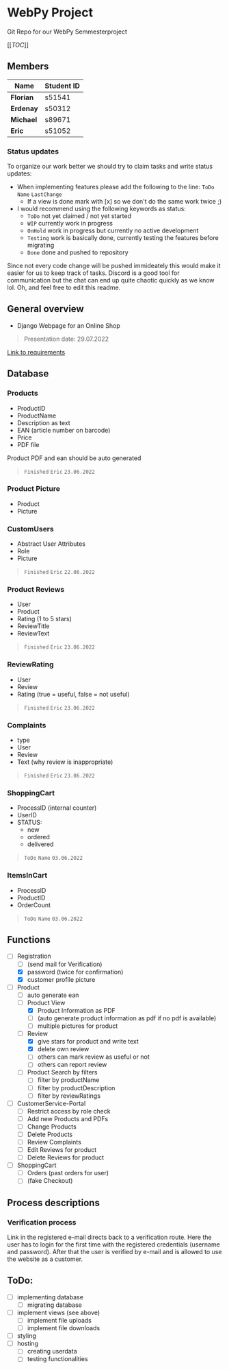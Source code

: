 # WebPy Project

Git Repo for our WebPy Semmesterproject

[[_TOC_]]

## Members

| Name | Student ID |
| ---------- | ---------- | 
| **Florian** | s51541 |
| **Erdenay** | s50312 |
| **Michael** | s89671 |
| **Eric** | s51052 |

### Status updates
To organize our work better we should try to claim tasks and write status updates:
- When implementing features please add the following to the line: `ToDo` `Name` `LastChange`
    - If a view is done mark with [x] so we don't do the same work twice ;)
- I would recommend using the following keywords as status:
    - `ToDo` not yet claimed / not yet started
    - `WIP` currently work in progress
    - `OnHold` work in progress but currently no active development
    - `Testing` work is basically done, currently testing the features before migrating
    - `Done` done and pushed to repository

Since not every code change will be pushed immideately this would make it easier for us to keep track of tasks. Discord is a good tool for communication but the chat can end up quite chaotic quickly as we know lol. Oh, and feel free to edit this readme.

## General overview

- Django Webpage for an Online Shop
> Presentation date: 29.07.2022

[Link to requirements](https://lms.bht-berlin.de/pluginfile.php/1760338/mod_resource/content/1/group_project_requirements.pdf)

## Database
### Products
- ProductID
- ProductName
- Description as text
- EAN (article number on barcode)
- Price
- PDF file

Product PDF and ean should be auto generated

> `Finished` `Eric` `23.06.2022`

### Product Picture
- Product
- Picture

### CustomUsers
- Abstract User Attributes
- Role
- Picture

> `Finished` `Eric` `22.06.2022`

### Product Reviews
- User
- Product
- Rating (1 to 5 stars)
- ReviewTitle
- ReviewText

> `Finished` `Eric` `23.06.2022`

### ReviewRating
- User
- Review
- Rating (true = useful, false = not useful)

> `Finished` `Eric` `23.06.2022`

### Complaints
- type
- User
- Review
- Text (why review is inappropriate)

> `Finished` `Eric` `23.06.2022`

### ShoppingCart
- ProcessID (internal counter)
- UserID
- STATUS:
    - new
    - ordered
    - delivered

> `ToDo` `Name` `03.06.2022`

### ItemsInCart
- ProcessID
- ProductID
- OrderCount

> `ToDo` `Name` `03.06.2022`

## Functions
- [ ] Registration
    - [ ] (send mail for Verification)
    - [x] password (twice for confirmation)
    - [x] customer profile picture
- [ ] Product
    - [ ] auto generate ean
    - [ ] Product View
        - [x] Product Information as PDF
        - [ ] (auto generate product information as pdf if no pdf is available)
        - [ ] multiple pictures for product
    - [ ] Review
        - [x] give stars for product and write text
        - [x] delete own review
        - [ ] others can mark review as useful or not 
        - [ ] others can report review
    - [ ] Product Search by filters
        - [ ] filter by productName
        - [ ] filter by productDescription
        - [ ] filter by reviewRatings
- [ ] CustomerService-Portal
    - [ ] Restrict access by role check
    - [ ] Add new Products and PDFs
    - [ ] Change Products
    - [ ] Delete Products
    - [ ] Review Complaints
    - [ ] Edit Reviews for product
    - [ ] Delete Reviews for product
- [ ] ShoppingCart
    - [ ] Orders (past orders for user)
    - [ ] (fake Checkout)

## Process descriptions
### Verification process
Link in the registered e-mail directs back to a verification route. Here the user has to login for the first time with the registered credentials (username and password). After that the user is verified by e-mail and is allowed to use the website as a customer.

## ToDo:
- [ ] implementing database
    - [ ] migrating database
- [ ] implement views (see above)
    - [ ] implement file uploads
    - [ ] implement file downloads
- [ ] styling
- [ ] hosting
    - [ ] creating userdata
    - [ ] testing functionalities
